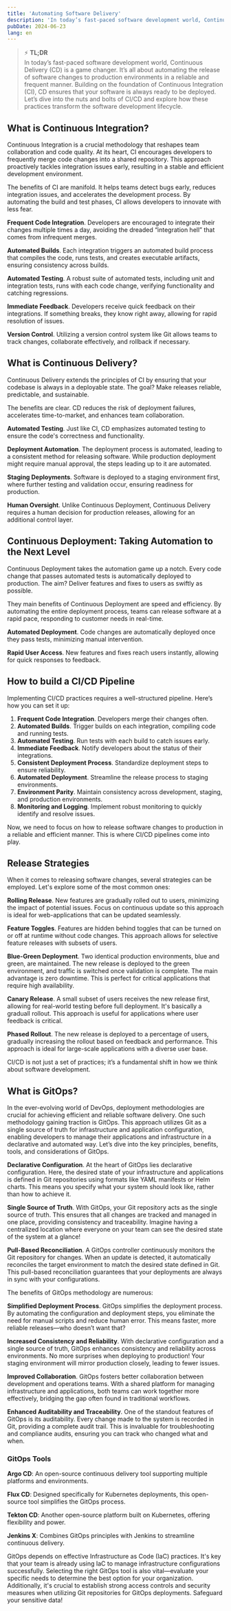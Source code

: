 ```yaml
---
title: 'Automating Software Delivery'
description: 'In today’s fast-paced software development world, Continuous Delivery (CD) is a game changer. It’s all about automating the release of software changes to production environments in a reliable and frequent manner. Building on the foundation of Continuous Integration (CI), CD ensures that your software is always ready to be deployed. Let’s dive into the nuts and bolts of CI/CD and explore how these practices transform the software development lifecycle.'
pubDate: 2024-06-23
lang: en
---
```


> ⚡️ **TL;DR**  
> In today’s fast-paced software development world, Continuous Delivery (CD) is a game changer. It’s all about automating the release of software changes to production environments in a reliable and frequent manner. Building on the foundation of Continuous Integration (CI), CD ensures that your software is always ready to be deployed. Let’s dive into the nuts and bolts of CI/CD and explore how these practices transform the software development lifecycle.

## What is Continuous Integration?

Continuous Integration is a crucial methodology that reshapes team collaboration and code quality. At its heart, CI encourages developers to frequently merge code changes into a shared repository. This approach proactively tackles integration issues early, resulting in a stable and efficient development environment.

The benefits of CI are manifold. It helps teams detect bugs early, reduces integration issues, and accelerates the development process. By automating the build and test phases, CI allows developers to innovate with less fear.

**Frequent Code Integration**. Developers are encouraged to integrate their changes multiple times a day, avoiding the dreaded “integration hell” that comes from infrequent merges.

**Automated Builds**. Each integration triggers an automated build process that compiles the code, runs tests, and creates executable artifacts, ensuring consistency across builds.

**Automated Testing**. A robust suite of automated tests, including unit and integration tests, runs with each code change, verifying functionality and catching regressions.

**Immediate Feedback**. Developers receive quick feedback on their integrations. If something breaks, they know right away, allowing for rapid resolution of issues.

**Version Control**. Utilizing a version control system like Git allows teams to track changes, collaborate effectively, and rollback if necessary.

## What is Continuous Delivery?

Continuous Delivery extends the principles of CI by ensuring that your codebase is always in a deployable state. The goal? Make releases reliable, predictable, and sustainable.

The benefits are clear. CD reduces the risk of deployment failures, accelerates time-to-market, and enhances team collaboration.

**Automated Testing**. Just like CI, CD emphasizes automated testing to ensure the code's correctness and functionality.

**Deployment Automation**. The deployment process is automated, leading to a consistent method for releasing software. While production deployment might require manual approval, the steps leading up to it are automated.

**Staging Deployments**. Software is deployed to a staging environment first, where further testing and validation occur, ensuring readiness for production.

**Human Oversight**. Unlike Continuous Deployment, Continuous Delivery requires a human decision for production releases, allowing for an additional control layer.

## Continuous Deployment: Taking Automation to the Next Level

Continuous Deployment takes the automation game up a notch. Every code change that passes automated tests is automatically deployed to production. The aim? Deliver features and fixes to users as swiftly as possible.

They main benefits of Continuous Deployment are speed and efficiency. By automating the entire deployment process, teams can release software at a rapid pace, responding to customer needs in real-time.

**Automated Deployment**. Code changes are automatically deployed once they pass tests, minimizing manual intervention.

**Rapid User Access**. New features and fixes reach users instantly, allowing for quick responses to feedback.

## How to build a CI/CD Pipeline

Implementing CI/CD practices requires a well-structured pipeline. Here’s how you can set it up:

1. **Frequent Code Integration**. Developers merge their changes often.
2. **Automated Builds**. Trigger builds on each integration, compiling code and running tests.
3. **Automated Testing**. Run tests with each build to catch issues early.
4. **Immediate Feedback**. Notify developers about the status of their integrations.
5. **Consistent Deployment Process**. Standardize deployment steps to ensure reliability.
6. **Automated Deployment**. Streamline the release process to staging environments.
7. **Environment Parity**. Maintain consistency across development, staging, and production environments.
8. **Monitoring and Logging**. Implement robust monitoring to quickly identify and resolve issues.

Now, we need to focus on how to release software changes to production in a reliable and efficient manner. This is where CI/CD pipelines come into play.

## Release Strategies

When it comes to releasing software changes, several strategies can be employed. Let's explore some of the most common ones:

**Rolling Release**. New features are gradually rolled out to users, minimizing the impact of potential issues. Focus on continuous update so this approach is ideal for web-applications that can be updated seamlessly.

**Feature Toggles**. Features are hidden behind toggles that can be turned on or off at runtime without code changes. This approach allows for selective feature releases with subsets of users.

**Blue-Green Deployment**. Two identical production environments, blue and green, are maintained. The new release is deployed to the green environment, and traffic is switched once validation is complete. The main advantage is zero downtime. This is perfect for critical applications that require high availability.

**Canary Release**. A small subset of users receives the new release first, allowing for real-world testing before full deployment. It's basically a graduall rollout. This approach is useful for applications where user feedback is critical.

**Phased Rollout**. The new release is deployed to a percentage of users, gradually increasing the rollout based on feedback and performance. This approach is ideal for large-scale applications with a diverse user base.

CI/CD is not just a set of practices; it’s a fundamental shift in how we think about software development.

## What is GitOps?

In the ever-evolving world of DevOps, deployment methodologies are crucial for achieving efficient and reliable software delivery. One such methodology gaining traction is GitOps. This approach utilizes Git as a single source of truth for infrastructure and application configuration, enabling developers to manage their applications and infrastructure in a declarative and automated way. Let’s dive into the key principles, benefits, tools, and considerations of GitOps.

**Declarative Configuration**. At the heart of GitOps lies declarative configuration. Here, the desired state of your infrastructure and applications is defined in Git repositories using formats like YAML manifests or Helm charts. This means you specify what your system should look like, rather than how to achieve it.

**Single Source of Truth**. With GitOps, your Git repository acts as the single source of truth. This ensures that all changes are tracked and managed in one place, providing consistency and traceability. Imagine having a centralized location where everyone on your team can see the desired state of the system at a glance!

**Pull-Based Reconciliation**. A GitOps controller continuously monitors the Git repository for changes. When an update is detected, it automatically reconciles the target environment to match the desired state defined in Git. This pull-based reconciliation guarantees that your deployments are always in sync with your configurations.

The benefits of GitOps methodology are numerous:

**Simplified Deployment Process**. GitOps simplifies the deployment process. By automating the configuration and deployment steps, you eliminate the need for manual scripts and reduce human error. This means faster, more reliable releases—who doesn’t want that?

**Increased Consistency and Reliability**. With declarative configuration and a single source of truth, GitOps enhances consistency and reliability across environments. No more surprises when deploying to production! Your staging environment will mirror production closely, leading to fewer issues.

**Improved Collaboration**. GitOps fosters better collaboration between development and operations teams. With a shared platform for managing infrastructure and applications, both teams can work together more effectively, bridging the gap often found in traditional workflows.

**Enhanced Auditability and Traceability**. One of the standout features of GitOps is its auditability. Every change made to the system is recorded in Git, providing a complete audit trail. This is invaluable for troubleshooting and compliance audits, ensuring you can track who changed what and when.

### GitOps Tools

**Argo CD**: An open-source continuous delivery tool supporting multiple platforms and environments.

**Flux CD**: Designed specifically for Kubernetes deployments, this open-source tool simplifies the GitOps process.

**Tekton CD**: Another open-source platform built on Kubernetes, offering flexibility and power.

**Jenkins X**: Combines GitOps principles with Jenkins to streamline continuous delivery.

GitOps depends on effective Infrastructure as Code (IaC) practices. It's key that your team is already using IaC to manage infrastructure configurations successfully. Selecting the right GitOps tool is also vital—evaluate your specific needs to determine the best option for your organization. Additionally, it's crucial to establish strong access controls and security measures when utilizing Git repositories for GitOps deployments. Safeguard your sensitive data!
